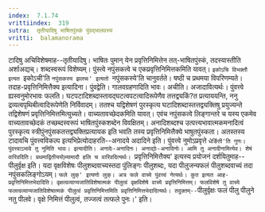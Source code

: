 ```yaml
---
index:  7.1.74
vrittiindex:  319
sutra:  तृतीयादिषु भाषितपुंस्कं पुंवद्भालवस्य
vritti:  balamanorama 
---
```


टादिषु अचिविशेषमाह--तृतीयादिषु। भाषितः पुमान् येन प्रवृत्तिनिमित्तेन तत्-भाषितपुंस्कं, तदस्यास्तीति अर्शाअद्यच्। शब्दस्वरूपं विशेष्यम्। पुंस्त्वे नपुंसकत्वे च एकप्रवृत्तिनिमित्तकमिति यावत्। `इकोऽचि विभक्तौ इत्यत `इकोऽची'ति `नपुंसकस्य झलचः' इत्यतो `नपुंसकस्ये'ति चानुवर्तते। षष्ठी च प्रथमया विपरिणम्यते। तदाह-प्रवृत्तिनिमित्तैक्य इत्यादिना। पुंवद्वेति। गालवग्रहणादिति भावः। अचीति। अजादावित्यर्थः। पुंवत्त्वे ह्यस्वनुमोरभावः फलति। घटपटादिशब्दास्तावद्घटत्वपटत्वादिरूपेणैव तत्तद्व्यकिं?त प्रत्याययन्ति, ननु द्रव्यत्वपृथिबीत्वादिरूपेणेति निर्विवादम्। ततश्च यद्विशेषणं पुरस्कृत्य घटादिशब्दास्तत्तद्व्यक्तिषु प्रयुज्यन्ते तद्विशेषणं प्रवृत्तिनिमित्तमित्युच्यते। वाच्यतावच्छेदकमिति यावत्। एवंच नपुंसकत्वे लिङ्गान्तरे च यस्य एकमेव वाच्यतावच्छेदकं तच्छब्दस्वरूपं भाषितपुंस्कशब्देन विवक्षितम्। अनादिशब्दश्च उत्पत्त्यभावात्मकमनादित्वं पुरस्कृत्य स्त्रीपुंनपुंसकतत्तद्व्यक्तिप्रत्यायक इति भवति तस्य प्रवृत्तिनिमित्तैक्ये भाषुतपुंस्कता। अतस्तस्य टादावचि पुंवत्त्वविकल्प इत्यभिप्रेत्योदाहरति--अनादये अदादिने इति। पुंवत्त्वे नुमोऽप्रवृत्ते `धेर्ङिती'ति गुणः। पुंवत्त्वाऽभावे तु नुमिति भावः। इत्यादीति। अनादेः-अनादिनः। अनाद्योः-अनादिनोः। आमि तु अनादीनामित्येव। शेषं वारिवदिति। प्रथमाद्वितीययोभ्र्यामादौ हलि च वारिवदित्यर्थः। `प्रवृत्तिनिमित्तैक्य' इत्यस्य प्रयोजनं दर्शयितुमाह--पीलुर्वृक्ष इति। यदा वृक्षविशेषः पीलुशब्दवाच्यस्तदा पुंलिङ्गः पीलुशब्दः, यदा पीलुजन्यफलं पीलुशब्दवाच्यं तदा नपुंसकलिङ्गोऽयम्। `फले लुक्' इत्यणो लुक्। अत्र फले वाच्ये पुंवत्त्वं नेत्यर्थः। कुत इत्यत आह-प्रवृत्तिनिमित्तभेदादिति। वृक्षत्वव्याप्यजातिविशेषात्मकं पीलुत्वं वृक्षविशेषे वाच्ये प्रवृत्तिनिमित्तम्। फलविशेषे तु वाच्ये फलत्वव्याप्यजातिविशेषात्मकं पीलुत्वं प्रवृत्तिनिमित्तमिति प्रवृत्तिनिमित्तभेदादित्यर्थः। तदुक्तम्--`पीलुर्वृक्षः फलं पीलु पीलुने नतु पीलवे। वृक्षे निमित्तं पीलुत्वं, तज्जत्वं तत्फले पुनः।' इति।

